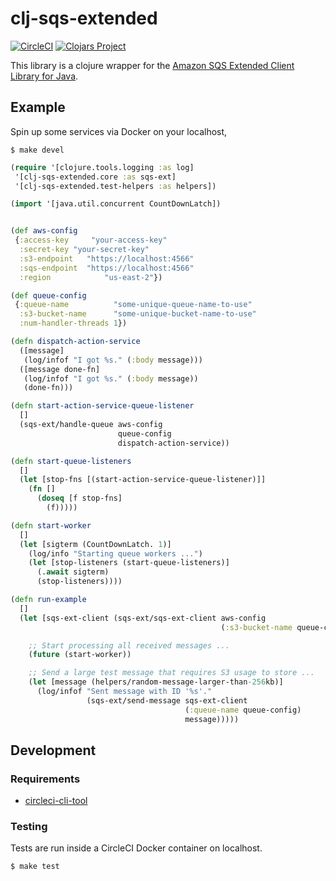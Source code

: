 # clj-sqs-extended

[![CircleCI](https://circleci.com/gh/Motiva-AI/clj-sqs-extended/tree/master.svg?style=svg)](https://circleci.com/gh/Motiva-AI/clj-sqs-extended/tree/master) [![Clojars Project](https://img.shields.io/clojars/v/motiva/clj-sqs-extended.svg)](https://clojars.org/motiva/clj-sqs-extended)

This library is a clojure wrapper for the [Amazon SQS Extended Client Library for Java](https://github.com/awslabs/amazon-sqs-java-extended-client-lib).

## Example

Spin up some services via Docker on your localhost,

```
$ make devel
```


```clj
(require '[clojure.tools.logging :as log]
 '[clj-sqs-extended.core :as sqs-ext]
 '[clj-sqs-extended.test-helpers :as helpers])

(import '[java.util.concurrent CountDownLatch])


(def aws-config
 {:access-key     "your-access-key"
  :secret-key "your-secret-key"
  :s3-endpoint   "https://localhost:4566"
  :sqs-endpoint  "https://localhost:4566"
  :region            "us-east-2"})

(def queue-config
 {:queue-name          "some-unique-queue-name-to-use"
  :s3-bucket-name      "some-unique-bucket-name-to-use"
  :num-handler-threads 1})

(defn dispatch-action-service
  ([message]
   (log/infof "I got %s." (:body message)))
  ([message done-fn]
   (log/infof "I got %s." (:body message))
   (done-fn)))

(defn start-action-service-queue-listener
  []
  (sqs-ext/handle-queue aws-config
                        queue-config
                        dispatch-action-service))

(defn start-queue-listeners
  []
  (let [stop-fns [(start-action-service-queue-listener)]]
    (fn []
      (doseq [f stop-fns]
        (f)))))

(defn start-worker
  []
  (let [sigterm (CountDownLatch. 1)]
    (log/info "Starting queue workers ...")
    (let [stop-listeners (start-queue-listeners)]
      (.await sigterm)
      (stop-listeners))))

(defn run-example
  []
  (let [sqs-ext-client (sqs-ext/sqs-ext-client aws-config
                                               (:s3-bucket-name queue-config))]

    ;; Start processing all received messages ...
    (future (start-worker))

    ;; Send a large test message that requires S3 usage to store ...
    (let [message (helpers/random-message-larger-than-256kb)]
      (log/infof "Sent message with ID '%s'."
                 (sqs-ext/send-message sqs-ext-client
                                       (:queue-name queue-config)
                                       message)))))
```

## Development

### Requirements

- [circleci-cli-tool](https://circleci.com/docs/2.0/local-cli/)

### Testing

Tests are run inside a CircleCI Docker container on localhost.

```
$ make test
```

